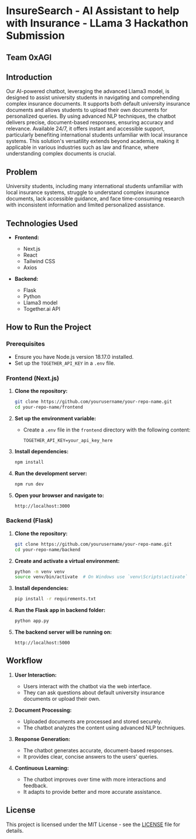 # InsureSearch - AI Assistant to help with Insurance - LLama 3 Hackathon Submission
## Team 0xAGI

## Introduction

Our AI-powered chatbot, leveraging the advanced Llama3 model, is designed to assist university students in navigating and comprehending complex insurance documents. It supports both default university insurance documents and allows students to upload their own documents for personalized queries. By using advanced NLP techniques, the chatbot delivers precise, document-based responses, ensuring accuracy and relevance. Available 24/7, it offers instant and accessible support, particularly benefiting international students unfamiliar with local insurance systems. This solution's versatility extends beyond academia, making it applicable in various industries such as law and finance, where understanding complex documents is crucial.

## Problem

University students, including many international students unfamiliar with local insurance systems, struggle to understand complex insurance documents, lack accessible guidance, and face time-consuming research with inconsistent information and limited personalized assistance.

## Technologies Used

- **Frontend:**
  - Next.js
  - React
  - Tailwind CSS
  - Axios

- **Backend:**
  - Flask
  - Python
  - Llama3 model
  - Together.ai API



## How to Run the Project

### Prerequisites

- Ensure you have Node.js version 18.17.0 installed.
- Set up the `TOGETHER_API_KEY` in a `.env` file.

### Frontend (Next.js)

1. **Clone the repository:**
    ```bash
    git clone https://github.com/yourusername/your-repo-name.git
    cd your-repo-name/frontend
    ```

2. **Set up the environment variable:**
    - Create a `.env` file in the `frontend` directory with the following content:
      ```
      TOGETHER_API_KEY=your_api_key_here
      ```

3. **Install dependencies:**
    ```bash
    npm install
    ```

4. **Run the development server:**
    ```bash
    npm run dev
    ```

5. **Open your browser and navigate to:**
    ```
    http://localhost:3000
    ```

### Backend (Flask)

1. **Clone the repository:**
    ```bash
    git clone https://github.com/yourusername/your-repo-name.git
    cd your-repo-name/backend
    ```

2. **Create and activate a virtual environment:**
    ```bash
    python -m venv venv
    source venv/bin/activate  # On Windows use `venv\Scripts\activate`
    ```

3. **Install dependencies:**
    ```bash
    pip install -r requirements.txt
    ```

4. **Run the Flask app in backend folder:**
    ```bash
    python app.py
    ```

5. **The backend server will be running on:**
    ```
    http://localhost:5000
    ```

## Workflow

1. **User Interaction:**
   - Users interact with the chatbot via the web interface.
   - They can ask questions about default university insurance documents or upload their own.

2. **Document Processing:**
   - Uploaded documents are processed and stored securely.
   - The chatbot analyzes the content using advanced NLP techniques.

3. **Response Generation:**
   - The chatbot generates accurate, document-based responses.
   - It provides clear, concise answers to the users' queries.

4. **Continuous Learning:**
   - The chatbot improves over time with more interactions and feedback.
   - It adapts to provide better and more accurate assistance.



## License

This project is licensed under the MIT License - see the [LICENSE](LICENSE) file for details.


